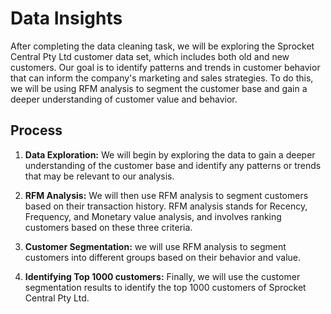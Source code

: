 # Data Insights
After completing the data cleaning task, we will be exploring the Sprocket Central Pty Ltd customer data set, which includes both old and new customers. Our goal is to identify patterns and trends in customer behavior that can inform the company's marketing and sales strategies. To do this, we will be using RFM analysis to segment the customer base and gain a deeper understanding of customer value and behavior.

## Process
1. **Data Exploration:** We will begin by exploring the data to gain a deeper understanding of the customer base and identify any patterns or trends that may be relevant to our analysis.


2. **RFM Analysis:** We will then use RFM analysis to segment customers based on their transaction history. RFM analysis stands for Recency, Frequency, and Monetary value analysis, and involves ranking customers based on these three criteria.

3. **Customer Segmentation:** we will use RFM analysis to segment customers into different groups based on their behavior and value.


4. **Identifying Top 1000 customers:** Finally, we will use the customer segmentation results to identify the top 1000 customers of Sprocket Central Pty Ltd.



